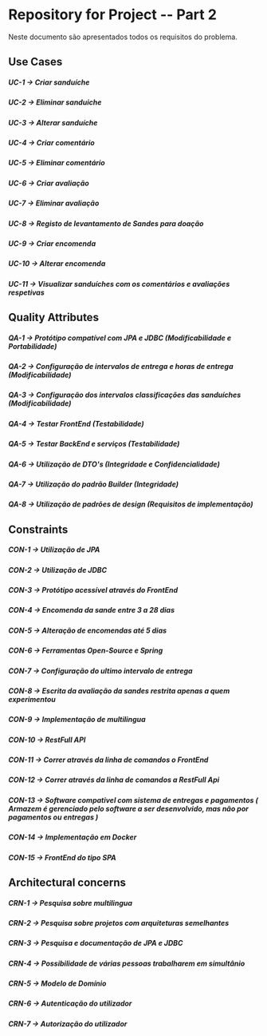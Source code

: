 # Repository for Project -- Part 2 

Neste documento são apresentados todos os requisitos do problema.

## Use Cases

##### UC-1 -> Criar sanduíche
##### UC-2 -> Eliminar sanduiche
##### UC-3 -> Alterar sanduíche
##### UC-4 -> Criar comentário
##### UC-5 -> Eliminar comentário
##### UC-6 -> Criar avaliação
##### UC-7 -> Eliminar avaliação
##### UC-8 -> Registo de levantamento de Sandes para doação
##### UC-9 -> Criar encomenda
##### UC-10 -> Alterar encomenda
##### UC-11 -> Visualizar sanduíches com os comentários e avaliações respetivas

## Quality Attributes

##### QA-1 -> Protótipo compatível com JPA e JDBC (Modificabilidade e Portabilidade)
##### QA-2 -> Configuração de intervalos de entrega e horas de entrega (Modificabilidade)
##### QA-3 -> Configuração dos intervalos classificações das sanduíches (Modificabilidade)
##### QA-4 -> Testar FrontEnd (Testabilidade)
##### QA-5 -> Testar BackEnd e serviços (Testabilidade)
##### QA-6 -> Utilização de DTO's (Integridade e Confidencialidade)
##### QA-7 -> Utilização do padrão Builder (Integridade)
##### QA-8 -> Utilização de padrões de design (Requisitos de implementação)

## Constraints

##### CON-1 -> Utilização de JPA 
##### CON-2 -> Utilização de JDBC 
##### CON-3 -> Protótipo acessível através do FrontEnd
##### CON-4 -> Encomenda da sande entre 3 a 28 dias
##### CON-5 -> Alteração de encomendas até 5 dias
##### CON-6 -> Ferramentas Open-Source e Spring 
##### CON-7 -> Configuração do ultimo intervalo de entrega
##### CON-8 -> Escrita da avaliação da sandes restrita apenas a quem experimentou
##### CON-9 -> Implementação de multilingua
##### CON-10 -> RestFull API
##### CON-11 -> Correr através da linha de comandos o FrontEnd 
##### CON-12 -> Correr através da linha de comandos a RestFull Api
##### CON-13 -> Software compativel com sistema de entregas e pagamentos ( Armazem é gerenciado pelo software a ser desenvolvido, mas não por pagamentos ou entregas )
##### CON-14 -> Implementação em Docker 
##### CON-15 -> FrontEnd do tipo SPA

## Architectural concerns

##### CRN-1 -> Pesquisa sobre multilingua
##### CRN-2 -> Pesquisa sobre projetos com arquiteturas semelhantes
##### CRN-3 -> Pesquisa e documentação de JPA e JDBC 
##### CRN-4 -> Possibilidade de várias pessoas trabalharem em simultânio
##### CRN-5 -> Modelo de Domínio
##### CRN-6 -> Autenticação do utilizador
##### CRN-7 -> Autorização do utilizador

